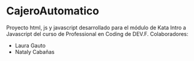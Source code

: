 # CajeroAutomatico
Proyecto html, js y javascript desarrollado para el módulo de Kata Intro a Javascript del curso de Professional en Coding de DEV.F.
Colaboradores:
-  Laura Gauto
-  Nataly Cabañas
